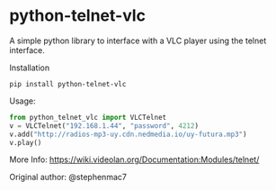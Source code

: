 python-telnet-vlc
==========
A simple python library to interface with a VLC player using the telnet interface.

Installation
```
pip install python-telnet-vlc
```

Usage:

```python
from python_telnet_vlc import VLCTelnet
v = VLCTelnet("192.168.1.44", "password", 4212)
v.add("http://radios-mp3-uy.cdn.nedmedia.io/uy-futura.mp3")
v.play()

```

More Info: <https://wiki.videolan.org/Documentation:Modules/telnet/>

Original author: @stephenmac7